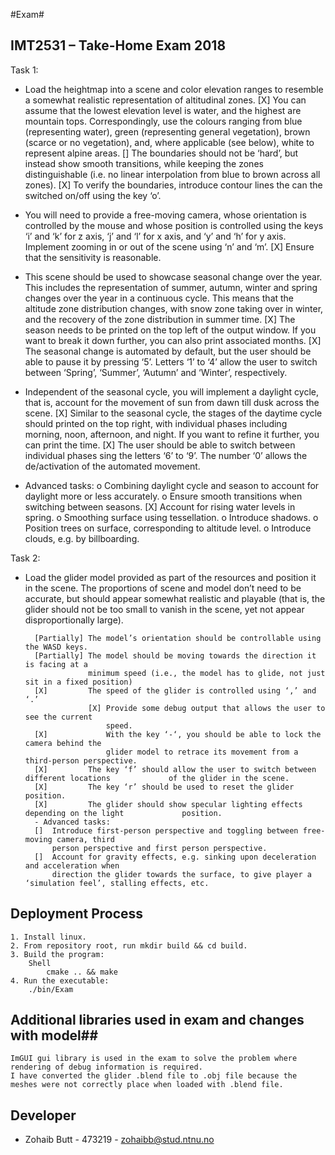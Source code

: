 #Exam#

## IMT2531 – Take-Home Exam 2018 ##
Task 1:
- Load the heightmap into a scene and color elevation ranges to resemble a somewhat 
  realistic representation of altitudinal zones.
		[X] You can assume that the lowest elevation level is water, and the highest are 	
			mountain tops. Correspondingly, use the colours ranging from blue (representing water), green (representing general vegetation), brown (scarce or no vegetation), and, where applicable (see below), white to represent alpine areas.
		[]  The boundaries should not be ‘hard’, but instead show smooth transitions, while
			keeping the zones distinguishable (i.e. no linear interpolation from blue to brown
			across all zones).
		[X] To verify the boundaries, introduce contour lines the can the switched on/off 
			using the key ‘o’.

- You will need to provide a free-moving camera, whose orientation is controlled by the mouse
and whose position is controlled using the keys ‘i’ and ‘k’ for z axis, ‘j’ and ‘l’ for x axis, and ‘y’ and ‘h’ for y axis. Implement zooming in or out of the scene using ‘n’ and ‘m’.
		[X] Ensure that the sensitivity is reasonable.

- This scene should be used to showcase seasonal change over the year. This includes the
representation of summer, autumn, winter and spring changes over the year in a continuous
cycle. This means that the altitude zone distribution changes, with snow zone taking over in
winter, and the recovery of the zone distribution in summer time.
		[X] The season needs to be printed on the top left of the output window. If you want 
			to break it down further, you can also print associated months.
		[X] The seasonal change is automated by default, but the user should be able to pause 
			it by pressing ‘5’. Letters ‘1’ to ‘4’ allow the user to switch between ‘Spring’, ‘Summer’, ‘Autumn’ and ‘Winter’, respectively.

- Independent of the seasonal cycle, you will implement a daylight cycle, that is, account for the movement of sun from dawn till dusk across the scene.
		[X] Similar to the seasonal cycle, the stages of the daytime cycle 
			should printed on the top right, with individual phases including morning, noon, afternoon, and night. If you want to refine it further, you can print the time.
		[X] The user should be able to switch between individual phases sing 
			the letters ‘6’ to ‘9’. The number ‘0’ allows the de/activation of the automated movement.

- Advanced tasks:
		o  Combining daylight cycle and season to account for daylight more or less 
			accurately.
		o  Ensure smooth transitions when switching between seasons.
		[X] Account for rising water levels in spring.
		o  Smoothing surface using tessellation.
		o  Introduce shadows.
		o  Position trees on surface, corresponding to altitude level.
		o  Introduce clouds, e.g. by billboarding.

Task 2:
- Load the glider model provided as part of the resources and position it in the scene. The
proportions of scene and model don’t need to be accurate, but should appear somewhat
realistic and playable (that is, the glider should not be too small to vanish in the scene, yet not appear disproportionally large).

		[Partially] The model’s orientation should be controllable using the WASD keys.
		[Partially]	The model should be moving towards the direction it is facing at a 
					minimum speed (i.e., the model has to glide, not just sit in a fixed position)
		[X] 		The speed of the glider is controlled using ‘,’ and ‘.’
					[X]	Provide some debug output that allows the user to see the current 
						speed.
		[X] 			With the key ‘-‘, you should be able to lock the camera behind the 
						glider model to retrace its movement from a third-person perspective.
		[X] 		The key ‘f’ should allow the user to switch between different locations 			of the glider in the scene.
		[X]			The key ‘r’ should be used to reset the glider position.
		[X]			The glider should show specular lighting effects depending on the light 			position.
		- Advanced tasks:
		[] 	Introduce first-person perspective and toggling between free-moving camera, third
		   	person perspective and first person perspective.
		[] 	Account for gravity effects, e.g. sinking upon deceleration and acceleration when
			direction the glider towards the surface, to give player a ‘simulation feel’, stalling effects, etc.

## Deployment Process ##
	1. Install linux.
 	2. From repository root, run mkdir build && cd build.
 	3. Build the program: 
 		Shell
 			cmake .. && make
 	4. Run the executable:
 		./bin/Exam

## Additional libraries used in exam and changes with model##
	ImGUI gui library is used in the exam to solve the problem where rendering of debug information is required.
	I have converted the glider .blend file to .obj file because the meshes were not correctly place when loaded with .blend file.

## Developer ##

- Zohaib Butt - 473219 - zohaibb@stud.ntnu.no
